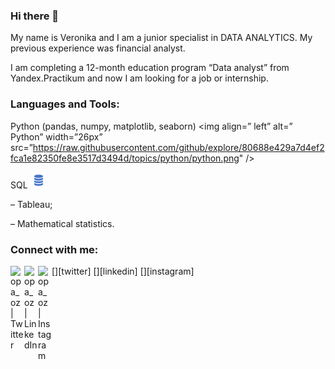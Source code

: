 ### Hi there 👋

My name is Veronika and I am a junior specialist in DATA ANALYTICS. My previous experience was financial analyst. 

I am completing a 12-month education program “Data analyst” from Yandex.Practikum and now I am looking for a job or internship.

### Languages and Tools:
Python (pandas, numpy, matplotlib, seaborn)
<img align=” left” alt=” Python” width=”26px” src=”https://raw.githubusercontent.com/github/explore/80688e429a7d4ef2fca1e82350fe8e3517d3494d/topics/python/python.png" />

SQL 
<img align=" left" alt=" SQL"    width="26px" src="https://raw.githubusercontent.com/github/explore/80688e429a7d4ef2fca1e82350fe8e3517d3494d/topics/sql/sql.png" />

–	Tableau;

–	Mathematical statistics.



### Connect with me:
[<img align="left" alt="opa_oz | Twitter" width="22px" src="https://cdn.jsdelivr.net/npm/simple-icons@v3/icons/twitter.svg" />][twitter]
[<img align="left" alt="opa_oz | LinkedIn" width="22px" src="https://cdn.jsdelivr.net/npm/simple-icons@v3/icons/linkedin.svg" />][linkedin]
[<img align="left" alt="opa_oz | Instagram" width="22px" src="https://cdn.jsdelivr.net/npm/simple-icons@v3/icons/instagram.svg" />][instagram]
